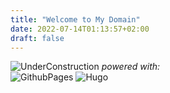 ```yaml
---
title: "Welcome to My Domain"
date: 2022-07-14T01:13:57+02:00
draft: false
---
```

![UnderConstruction](/under-construction.png)
*powered with:*  
![GithubPages](/github-pages.png)
![Hugo](/hugo.svg)